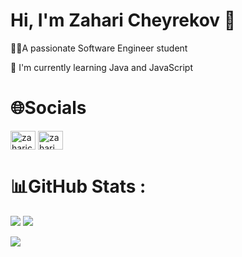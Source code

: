 # Hi, I'm Zahari Cheyrekov 👋

👨‍💻A passionate Software Engineer student

🌱 I'm currently learning Java and JavaScript

# 🌐Socials
<p align="left">
<a href="https://www.linkedin.com/in/zahari-cheyrekov-5647a9227/" target="blank"><img align="center" src="https://raw.githubusercontent.com/rahuldkjain/github-profile-readme-generator/master/src/images/icons/Social/linked-in-alt.svg" alt="zaharicheyrekov" height="30" width="40" /></a>
<a href="https://www.facebook.com/zahari.cheyrekov/" target="blank"><img align="center" src="https://raw.githubusercontent.com/rahuldkjain/github-profile-readme-generator/master/src/images/icons/Social/facebook.svg" alt="zahari cheyrekov" height="30" width="40" /></a>
</p>

# 📊GitHub Stats :
![](https://github-readme-stats.vercel.app/api/top-langs/?username=ZahariCheyrekov&theme=default&hide_border=true&include_all_commits=false&count_private=false&layout=compact)
![](https://github-readme-streak-stats.herokuapp.com/?user=ZahariCheyrekov&theme=default&hide_border=true)<br/>

[![](https://visitcount.itsvg.in/api?id=ZahariCheyrekov&icon=5&color=12)](https://visitcount.itsvg.in)

